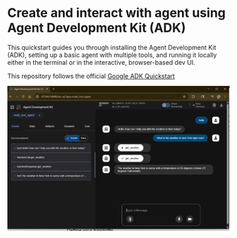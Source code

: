 # Create and interact with agent using Agent Development Kit (ADK)

This quickstart guides you through installing the Agent Development Kit (ADK), setting up a basic agent with multiple tools, and running it locally either in the terminal or in the interactive, browser-based dev UI.

This repository follows the official [Google ADK Quickstart](https://google.github.io/adk-docs/get-started/quickstart/)


![live app](multi-tool-agent-weather-time.png)
